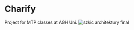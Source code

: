 # Charify
Project for MTP classes at AGH Uni.
![szkic architektury final](https://user-images.githubusercontent.com/68612501/141842883-7c28f495-076b-4b55-a3ae-bd14cb273e0c.png)
